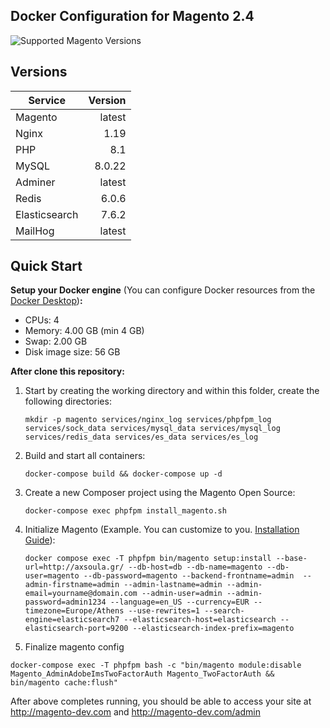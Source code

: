 ## Docker Configuration for Magento 2.4

<img src="https://img.shields.io/badge/magento-2.X-brightgreen.svg?logo=magento&longCache=true&style=flat-square" alt="Supported Magento Versions" />

## Versions

| Service       | Version |
| ------------- | ------: |
| Magento       |  latest |
| Nginx         |    1.19 |
| PHP           |     8.1 |
| MySQL         |  8.0.22 |
| Adminer       |  latest |
| Redis         |   6.0.6 |
| Elasticsearch |   7.6.2 |
| MailHog       |  latest |

## Quick Start

**Setup your Docker engine** (You can configure Docker resources from the [Docker Desktop](https://docs.docker.com/desktop/#configure-docker-desktop))**:**

- CPUs: 4
- Memory: 4.00 GB (min 4 GB)
- Swap: 2.00 GB
- Disk image size: 56 GB

**After clone this repository:**

1. Start by creating the working directory and within this folder, create the following directories:

   ```
   mkdir -p magento services/nginx_log services/phpfpm_log services/sock_data services/mysql_data services/mysql_log services/redis_data services/es_data services/es_log
   ```

2. Build and start all containers:

   ```
   docker-compose build && docker-compose up -d
   ```

3. Create a new Composer project using the Magento Open Source:

   ```
   docker-compose exec phpfpm install_magento.sh
   ```

4. Initialize Magento (Example. You can customize to you. [Installation Guide](https://experienceleague.adobe.com/docs/commerce-operations/installation-guide/advanced.html)):

   ```
   docker compose exec -T phpfpm bin/magento setup:install --base-url=http://axsoula.gr/ --db-host=db --db-name=magento --db-user=magento --db-password=magento --backend-frontname=admin  --admin-firstname=admin --admin-lastname=admin --admin-email=yourname@domain.com --admin-user=admin --admin-password=admin1234 --language=en_US --currency=EUR --timezone=Europe/Athens --use-rewrites=1 --search-engine=elasticsearch7 --elasticsearch-host=elasticsearch --elasticsearch-port=9200 --elasticsearch-index-prefix=magento
   ```

5. Finalize magento config

```
docker-compose exec -T phpfpm bash -c "bin/magento module:disable Magento_AdminAdobeImsTwoFactorAuth Magento_TwoFactorAuth && bin/magento cache:flush"

```

After above completes running, you should be able to access your site at http://magento-dev.com and http://magento-dev.com/admin
